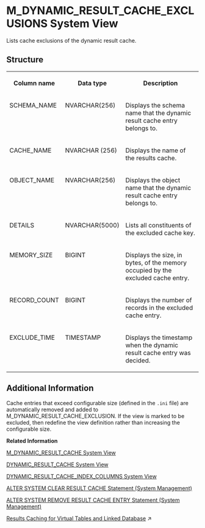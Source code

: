 <!-- loioe5a5b8401be54a49a55f7799e59d564f -->

# M\_DYNAMIC\_RESULT\_CACHE\_EXCLUSIONS System View

Lists cache exclusions of the dynamic result cache.



## Structure


<table>
<tr>
<th valign="top">

Column name

</th>
<th valign="top">

Data type

</th>
<th valign="top">

Description

</th>
</tr>
<tr>
<td valign="top">

SCHEMA\_NAME

</td>
<td valign="top">

NVARCHAR\(256\)

</td>
<td valign="top">

Displays the schema name that the dynamic result cache entry belongs to.

</td>
</tr>
<tr>
<td valign="top">

CACHE\_NAME

</td>
<td valign="top">

NVARCHAR \(256\)

</td>
<td valign="top">

Displays the name of the results cache.

</td>
</tr>
<tr>
<td valign="top">

OBJECT\_NAME

</td>
<td valign="top">

NVARCHAR\(256\)

</td>
<td valign="top">

Displays the object name that the dynamic result cache entry belongs to.

</td>
</tr>
<tr>
<td valign="top">

DETAILS

</td>
<td valign="top">

NVARCHAR\(5000\)

</td>
<td valign="top">

Lists all constituents of the excluded cache key.

</td>
</tr>
<tr>
<td valign="top">

MEMORY\_SIZE

</td>
<td valign="top">

BIGINT

</td>
<td valign="top">

Displays the size, in bytes, of the memory occupied by the excluded cache entry.

</td>
</tr>
<tr>
<td valign="top">

RECORD\_COUNT

</td>
<td valign="top">

BIGINT

</td>
<td valign="top">

Displays the number of records in the excluded cache entry.

</td>
</tr>
<tr>
<td valign="top">

EXCLUDE\_TIME

</td>
<td valign="top">

TIMESTAMP

</td>
<td valign="top">

Displays the timestamp when the dynamic result cache entry was decided.

</td>
</tr>
</table>



## Additional Information

Cache entries that exceed configurable size \(defined in the `.ini` file\) are automatically removed and added to M\_DYNAMIC\_RESULT\_CACHE\_EXCLUSION. If the view is marked to be excluded, then redefine the view definition rather than increasing the configurable size.

**Related Information**  


[M\_DYNAMIC\_RESULT\_CACHE System View](m-dynamic-result-cache-system-view-01f8a85.md "Lists statistics for the dynamic result cache.")

[DYNAMIC\_RESULT\_CACHE System View](../021-System-Views/dynamic-result-cache-system-view-47458ee.md "Provides information about metadata objects that are enabled for a dynamic result cache.")

[DYNAMIC\_RESULT\_CACHE\_INDEX\_COLUMNS System View](../021-System-Views/dynamic-result-cache-index-columns-system-view-4790ff8.md "Provides information about the indexes of dynamic result caches.")

[ALTER SYSTEM CLEAR RESULT CACHE Statement \(System Management\)](../../010-SQL-Reference/012-SQL-Statements/alter-system-clear-result-cache-statement-system-management-97dca93.md "Removes all result cache entries from the system.")

[ALTER SYSTEM REMOVE RESULT CACHE ENTRY Statement \(System Management\)](../../010-SQL-Reference/012-SQL-Statements/alter-system-remove-result-cache-entry-statement-system-management-2124566.md "Removes the result cache entry for the specified cache ID.")

[Results Caching for Virtual Tables and Linked Database](https://help.sap.com/viewer/477aa413a36c4a95878460696fcc8896/2024_1_QRC/en-US/7dc806a729c64cd589f0d58d3b77aae1.html "Only view results caching is supported for virtual tables and linked database.") :arrow_upper_right:

